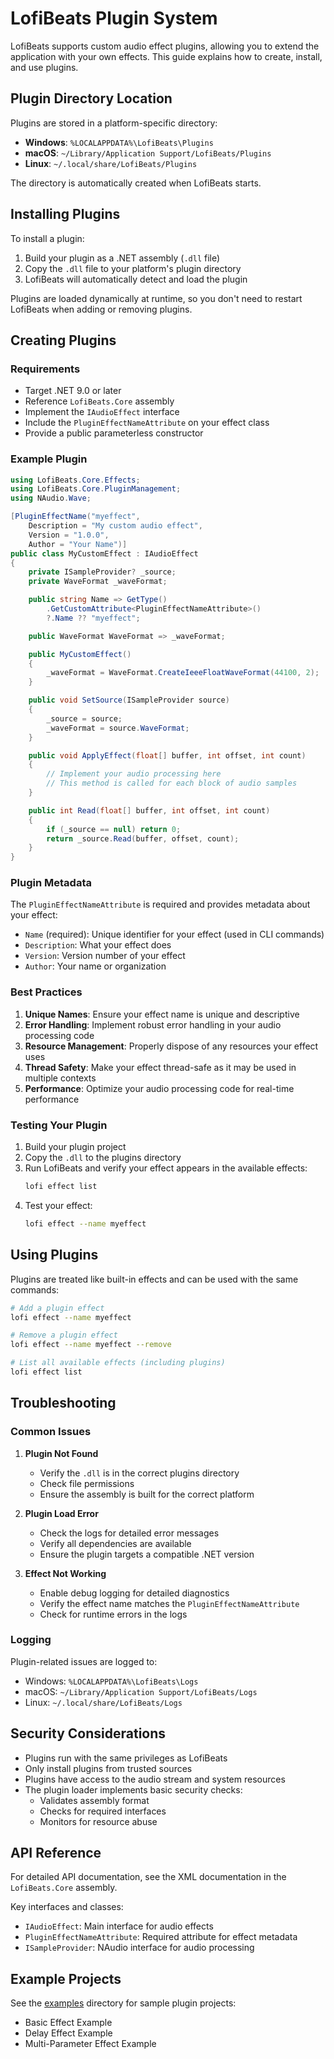 # LofiBeats Plugin System

LofiBeats supports custom audio effect plugins, allowing you to extend the application with your own effects. This guide explains how to create, install, and use plugins.

## Plugin Directory Location

Plugins are stored in a platform-specific directory:

- **Windows**: `%LOCALAPPDATA%\LofiBeats\Plugins`
- **macOS**: `~/Library/Application Support/LofiBeats/Plugins`
- **Linux**: `~/.local/share/LofiBeats/Plugins`

The directory is automatically created when LofiBeats starts.

## Installing Plugins

To install a plugin:

1. Build your plugin as a .NET assembly (`.dll` file)
2. Copy the `.dll` file to your platform's plugin directory
3. LofiBeats will automatically detect and load the plugin

Plugins are loaded dynamically at runtime, so you don't need to restart LofiBeats when adding or removing plugins.

## Creating Plugins

### Requirements

- Target .NET 9.0 or later
- Reference `LofiBeats.Core` assembly
- Implement the `IAudioEffect` interface
- Include the `PluginEffectNameAttribute` on your effect class
- Provide a public parameterless constructor

### Example Plugin

```csharp
using LofiBeats.Core.Effects;
using LofiBeats.Core.PluginManagement;
using NAudio.Wave;

[PluginEffectName("myeffect", 
    Description = "My custom audio effect",
    Version = "1.0.0",
    Author = "Your Name")]
public class MyCustomEffect : IAudioEffect
{
    private ISampleProvider? _source;
    private WaveFormat _waveFormat;

    public string Name => GetType()
        .GetCustomAttribute<PluginEffectNameAttribute>()
        ?.Name ?? "myeffect";

    public WaveFormat WaveFormat => _waveFormat;

    public MyCustomEffect()
    {
        _waveFormat = WaveFormat.CreateIeeeFloatWaveFormat(44100, 2);
    }

    public void SetSource(ISampleProvider source)
    {
        _source = source;
        _waveFormat = source.WaveFormat;
    }

    public void ApplyEffect(float[] buffer, int offset, int count)
    {
        // Implement your audio processing here
        // This method is called for each block of audio samples
    }

    public int Read(float[] buffer, int offset, int count)
    {
        if (_source == null) return 0;
        return _source.Read(buffer, offset, count);
    }
}
```

### Plugin Metadata

The `PluginEffectNameAttribute` is required and provides metadata about your effect:

- `Name` (required): Unique identifier for your effect (used in CLI commands)
- `Description`: What your effect does
- `Version`: Version number of your effect
- `Author`: Your name or organization

### Best Practices

1. **Unique Names**: Ensure your effect name is unique and descriptive
2. **Error Handling**: Implement robust error handling in your audio processing code
3. **Resource Management**: Properly dispose of any resources your effect uses
4. **Thread Safety**: Make your effect thread-safe as it may be used in multiple contexts
5. **Performance**: Optimize your audio processing code for real-time performance

### Testing Your Plugin

1. Build your plugin project
2. Copy the `.dll` to the plugins directory
3. Run LofiBeats and verify your effect appears in the available effects:
   ```bash
   lofi effect list
   ```
4. Test your effect:
   ```bash
   lofi effect --name myeffect
   ```

## Using Plugins

Plugins are treated like built-in effects and can be used with the same commands:

```bash
# Add a plugin effect
lofi effect --name myeffect

# Remove a plugin effect
lofi effect --name myeffect --remove

# List all available effects (including plugins)
lofi effect list
```

## Troubleshooting

### Common Issues

1. **Plugin Not Found**
   - Verify the `.dll` is in the correct plugins directory
   - Check file permissions
   - Ensure the assembly is built for the correct platform

2. **Plugin Load Error**
   - Check the logs for detailed error messages
   - Verify all dependencies are available
   - Ensure the plugin targets a compatible .NET version

3. **Effect Not Working**
   - Enable debug logging for detailed diagnostics
   - Verify the effect name matches the `PluginEffectNameAttribute`
   - Check for runtime errors in the logs

### Logging

Plugin-related issues are logged to:
- Windows: `%LOCALAPPDATA%\LofiBeats\Logs`
- macOS: `~/Library/Application Support/LofiBeats/Logs`
- Linux: `~/.local/share/LofiBeats/Logs`

## Security Considerations

- Plugins run with the same privileges as LofiBeats
- Only install plugins from trusted sources
- Plugins have access to the audio stream and system resources
- The plugin loader implements basic security checks:
  - Validates assembly format
  - Checks for required interfaces
  - Monitors for resource abuse

## API Reference

For detailed API documentation, see the XML documentation in the `LofiBeats.Core` assembly.

Key interfaces and classes:
- `IAudioEffect`: Main interface for audio effects
- `PluginEffectNameAttribute`: Required attribute for effect metadata
- `ISampleProvider`: NAudio interface for audio processing

## Example Projects

See the [examples](../examples/Plugins) directory for sample plugin projects:
- Basic Effect Example
- Delay Effect Example
- Multi-Parameter Effect Example 